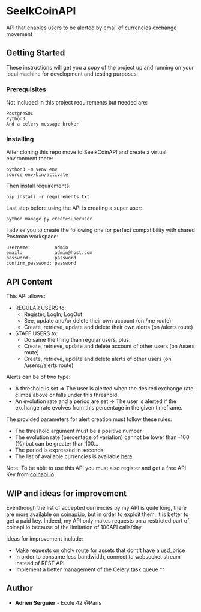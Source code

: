 # SeelkCoinAPI

API that enables users to be alerted by email of currencies exchange movement

## Getting Started

These instructions will get you a copy of the project up and running on your local machine for development and testing purposes.

### Prerequisites

Not included in this project requirements but needed are:
```
PostgreSQL
Python3
And a celery message broker
```

### Installing

After cloning this repo move to SeelkCoinAPI and create a virtual environment there:

```
python3 -m venv env
source env/bin/activate
```

Then install requirements:

```
pip install -r requirements.txt
```

Last step before using the API is creating a super user:

```
python manage.py createsuperuser
```

I advise you to create the following one for perfect compatibility with shared Postman workspace:

```
username:         admin
email:            admin@host.com
password:         password
confirm_password: password
```

## API Content

This API allows:
* REGULAR USERS to:
  * Register, LogIn, LogOut
  * See, update and/or delete their own account (on /me route)
  * Create, retrieve, update and delete their own alerts (on /alerts route)
* STAFF USERS to:
  * Do same the thing than regular users, plus:
  * Create, retrieve, update and delete account of other users (on /users route)
  * Create, retrieve, update and delete alerts of other users (on /users/<id>/alerts route)

Alerts can be of two type:
   * A threshold is set => The user is alerted when the desired exchange rate climbs above or falls under this threshold.
   * An evolution rate and a period are set => The user is alerted if the exchange rate evolves from this percentage in the given timeframe.

The provided parameters for alert creation must follow these rules:
* The threshold argument must be a positive number
* The evolution rate (percentage of variation) cannot be lower than -100 (%) but can be greater than 100...
* The period is expressed in seconds
* The list of available currencies is available [here](https://0bin.net/paste/w5dV4dhVme6SQY2P#6luDL+gQHZELTFxwj6H+1e2u348RBR1R30brH6yAEHi)

Note: To be able to use this API you must also register and get a free API Key from [coinapi.io](https://docs.coinapi.io/)

## WIP and ideas for improvement

Eventhough the list of accepted currencies by my API is quite long, there are more available on coinapi.io, but in order to exploit them, it is better to get a paid key. Indeed, my API only makes requests on a restricted part of coinapi.io because of the limitation of 100API calls/day.

Ideas for improvement include:
  * Make requests on ohclv route for assets that dont't have a usd_price
  * In order to consume less bandwidth, connect to websocket stream instead of REST API
  * Implement a better management of the Celery task queue ^^
 
 ## Author
 * **Adrien Serguier** - Ecole 42 @Paris
 
